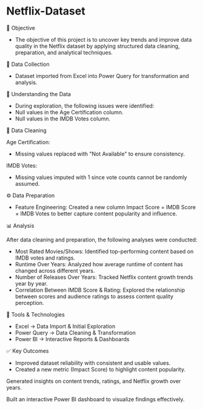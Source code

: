 # Netflix-Dataset

📌 Objective

 - The objective of this project is to uncover key trends and improve data quality in the Netflix dataset by applying structured data cleaning, preparation, and analytical techniques.

📂 Data Collection

 - Dataset imported from Excel into Power Query for transformation and analysis.

🔎 Understanding the Data

 - During exploration, the following issues were identified:
 - Null values in the Age Certification column.
 - Null values in the IMDB Votes column.

🧹 Data Cleaning

Age Certification:
 - Missing values replaced with "Not Available" to ensure consistency.

IMDB Votes:
 - Missing values imputed with 1 since vote counts cannot be randomly assumed.

⚙️ Data Preparation

 - Feature Engineering: Created a new column Impact Score = IMDB Score × IMDB Votes to better capture content popularity and influence.

📊 Analysis

After data cleaning and preparation, the following analyses were conducted:

 - Most Rated Movies/Shows: Identified top-performing content based on IMDB votes and ratings.
 - Runtime Over Years: Analyzed how average runtime of content has changed across different years.
 - Number of Releases Over Years: Tracked Netflix content growth trends year by year.
 - Correlation Between IMDB Score & Rating: Explored the relationship between scores and audience ratings to assess content quality perception.

🚀 Tools & Technologies

 - Excel → Data Import & Initial Exploration
 - Power Query → Data Cleaning & Transformation
 - Power BI → Interactive Reports & Dashboards

✅ Key Outcomes

 - Improved dataset reliability with consistent and usable values.
 - Created a new metric (Impact Score) to highlight content popularity.

Generated insights on content trends, ratings, and Netflix growth over years.

Built an interactive Power BI dashboard to visualize findings effectively.
